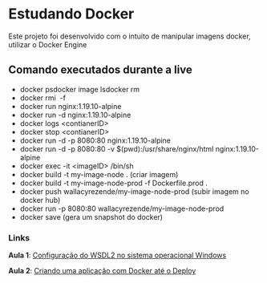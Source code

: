 # Estudando Docker
Este projeto foi desenvolvido com o intuito de manipular imagens docker, utilizar o Docker Engine

## Comando executados durante a live

- docker psdocker image lsdocker rm <image id>
- docker rmi <image id> -f
- docker run nginx:1.19.10-alpine
- docker run -d nginx:1.19.10-alpine
- docker logs \<contianerID>
- docker stop \<contianerID>
- docker run -d -p 8080:80 nginx:1.19.10-alpine
- docker run -d -p 8080:80 -v $(pwd):/usr/share/nginx/html nginx:1.19.10-alpine
- docker exec -it \<imageID> /bin/sh
- docker build -t my-image-node . (criar imagem)
- docker build -t my-image-node-prod -f Dockerfile.prod .
- docker push wallacyrezende/my-image-node-prod (subir imagem no docker hub)
- docker run -p 8080:80 wallacyrezende/my-image-node-prod
- docker save (gera um snapshot do docker)

### Links ###
**Aula 1**: [Configuração do WSDL2 no sistema operacional Windows](https://github.com/codeedu/wsl2-docker-quickstart)

**Aula 2**: [Criando uma aplicação com Docker até o Deploy](https://www.youtube.com/watch?v=F_pgDkErFIk)
